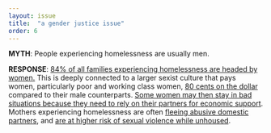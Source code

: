 ```yaml
---
layout: issue
title:  "a gender justice issue"
order: 6
---
```

<strong>MYTH</strong>: People experiencing homelessness are usually men.

<strong>RESPONSE</strong>: [84% of all families experiencing homelessness are headed by women.](https://www.greendoors.org/facts/family-homelessness.php#:~:text=84%25%20of%20families%20experiencing%20homelessness,female%2Dheaded%20(71%25).) This is deeply connected to a larger sexist culture that pays women, particularly poor and working class women, [80 cents on the dollar](https://www.wcia.com/news/women-make-80-of-what-men-make-still-in-2021/) compared to their male counterparts. [Some women may then stay in bad situations because they need to rely on their partners for economic support](https://www.vice.com/en/article/4xkzxq/as-rental-prices-rise-women-stay-in-bad-relationships-to-survive). Mothers experiencing homelessness are often [fleeing abusive domestic partners](https://www.aclu.org/sites/default/files/pdfs/dvhomelessness032106.pdf), and [are at higher risk of sexual violence while unhoused](https://www.independent.co.uk/news/uk/home-news/homeless-women-abusive-dangerous-relationships-protection-rough-sleeping-a8672316.html).
